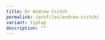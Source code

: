 ```yaml
---
title: Dr Andrew Critch
permalink: /profiles/andrew-critch/
variant: tiptap
description: ""
---
```


